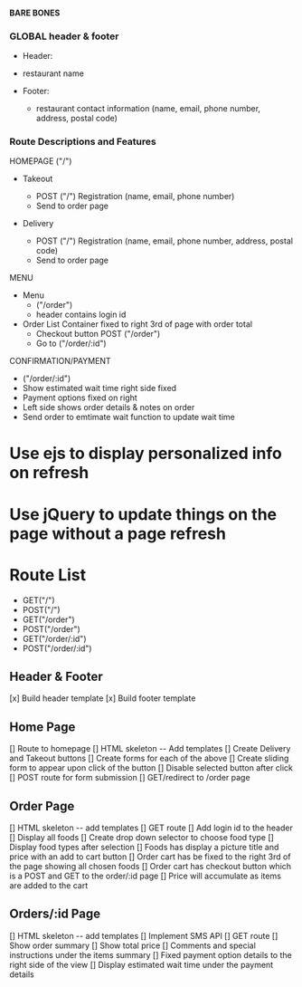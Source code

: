 #### BARE BONES 

### GLOBAL header & footer
 - Header:
  - restaurant name 

- Footer: 
  - restaurant contact information (name, email, phone number, address, postal code) 

### Route Descriptions and Features

HOMEPAGE ("/")
- Takeout 
  - POST ("/") Registration (name, email, phone number) 
  - Send to order page 

- Delivery 
  - POST ("/") Registration (name, email, phone number, address, postal code) 
  - Send to order page 

MENU 
- Menu 
  - ("/order")
  - header contains login id 
- Order List Container fixed to right 3rd of page with order total
  - Checkout button POST ("/order") 
  - Go to ("/order/:id")

CONFIRMATION/PAYMENT 
- ("/order/:id") 
- Show estimated wait time right side fixed 
- Payment options fixed on right 
- Left side shows order details & notes on order 
- Send order to emtimate wait function to update wait time

# Use ejs to display personalized info on refresh 
# Use jQuery to update things on the page without a page refresh

# Route List 
- GET("/") 
- POST("/") 
- GET("/order") 
- POST("/order") 
- GET("/order/:id")
- POST("/order/:id")

## Header & Footer 
[x] Build header template 
[x] Build footer template 

## Home Page 
[] Route to homepage 
[] HTML skeleton -- Add templates 
[] Create Delivery and Takeout buttons 
[] Create forms for each of the above 
[] Create sliding form to appear upon click of the button 
[] Disable selected button after click 
[] POST route for form submission 
[] GET/redirect to /order page 

## Order Page 
[] HTML skeleton -- add templates
[] GET route
[] Add login id to the header
[] Display all foods
[] Create drop down selector to choose food type 
[] Display food types after selection 
[] Foods has display a picture title and price with an add to cart button 
[] Order cart has be fixed to the right 3rd of the page showing all chosen foods 
[] Order cart has checkout button which is a POST and GET to the order/:id page 
[] Price will accumulate as items are added to the cart 

## Orders/:id Page 
[] HTML skeleton -- add templates
[] Implement SMS API
[] GET route
[] Show order summary 
[] Show total price 
[] Comments and special instructions under the items summary 
[] Fixed payment option details to the right side of the view 
[] Display estimated wait time under the payment details 

